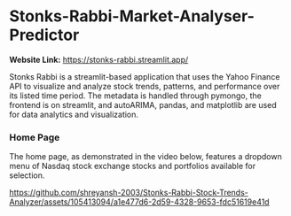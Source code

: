 # Stonks-Rabbi-Market-Analyser-Predictor

**Website Link:** https://stonks-rabbi.streamlit.app/

Stonks Rabbi is a streamlit-based application that uses the Yahoo Finance API to visualize and analyze stock trends, patterns, and performance over its listed time period. The metadata is handled through pymongo, the frontend is on streamlit, and autoARIMA, pandas, and matplotlib are used for data analytics and visualization. 

### Home Page

The home page, as demonstrated in the video below, features a dropdown menu of Nasdaq stock exchange stocks and portfolios available for selection.

https://github.com/shreyansh-2003/Stonks-Rabbi-Stock-Trends-Analyzer/assets/105413094/a1e477d6-2d59-4328-9653-fdc51619e41d

